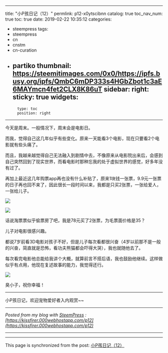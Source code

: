 
---
title: "小P孩日记（12）"
permlink: p12-x0ytscibnn
catalog: true
toc_nav_num: true
toc: true
date: 2019-02-22 10:35:12
categories:
- steempress
tags:
- steempress
- cn
- cnstm
- cn-curation
- partiko
thumbnail: https://steemitimages.com/0x0/https://ipfs.busy.org/ipfs/QmbC6mDP333s4HGbZbot1c3aE6MAYmcn4fet2CLX8K86uT
sidebar:
    right:
        sticky: true
widgets:
    -
        type: toc
        position: right
---


今天是周末。一般情况下，周末会是电影日。

而我，觉得自己这几年似乎有些变化。原来一天能看3个电影，现在只要看2个电影就有些头痛了。

而且，我越来越觉得自己无法融入到剧情中去，不像原来从电影院出来后，会感到自己突然回到了现实世界，而看电影时那种忘我的处于虚拟世界的感觉，好多年没有过了。

再加上最近这几年购票app再也没有什么补贴了，原来1块钱一张票，9.9元一张票的日子再也回不来了，因此很长一段时间以来，我都是只买2张票，一张给爱人，一张给儿子。

![](https://steemitimages.com/0x0/https://ipfs.busy.org/ipfs/QmbC6mDP333s4HGbZbot1c3aE6MAYmcn4fet2CLX8K86uT)

![](https://steemitimages.com/0x0/https://ipfs.busy.org/ipfs/QmWRUqkAcHNZ83rkCwdm1SsqK4LHq5ABrxRpyv1YhGGVPU)

话说淘票票似乎偷票房了吧，我是78元买了2张票，为毛票面价格是35？

儿子对电影很感兴趣。

都说7岁前看3D电影对孩子不好，但是儿子每次看都很兴奋（4岁以前那不是一般的兴奋，简直就是恐怖，看功夫熊猫都会吓得大哭），我也就随他去了。

每次看完电影他总能给我讲个大概，就算前言不搭后语，我也鼓励他继续。这样做似乎有点用，他现在复述故事的能力，我觉得还行。

![](https://steemitimages.com/0x0/https://ipfs.busy.org/ipfs/QmXTRzXtHMmYJGCMbiuHHbhqCpPKaqdgQfviBsYey5TPq6)

臭小子，祝你幸福！

---

小P孩日记，欢迎宠物爱好者入内观赏~~ 

---

_Posted from my blog with [SteemPress](https://wordpress.org/plugins/steempress/) : [https://kissfirer.000webhostapp.com/p12](https://kissfirer.000webhostapp.com/p12)_

---

- - -

This page is synchronized from the post: [小P孩日记（12）](https://steemit.com/@julian2013/p12-x0ytscibnn)
